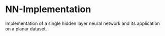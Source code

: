 # NN-Implementation
Implementation of a single hidden layer neural network and its application on a planar dataset.
